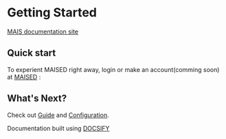 # Getting Started

[MAIS documentation site](https://maximnl.github.io/mais/)

## Quick start

To experient MAISED right away, login or make an account(comming soon) at [MAISED](https://maised.com) :


## What's Next?

Check out [Guide](/guide) and [Configuration](/configuration).

Documentation built using [DOCSIFY](https://docsify.js.org/#/)
